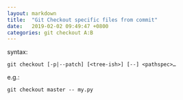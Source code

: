 ```yaml
---
layout: markdown
title:  "Git Checkout specific files from commit"
date:   2019-02-02 09:49:47 +0800
categories: git checkout A:B
---
```

syntax:

```text
git checkout [-p|--patch] [<tree-ish>] [--] <pathspec>…
```

e.g.:
```text
git checkout master -- my.py
```
